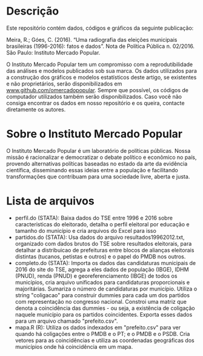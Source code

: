 # Descrição

Este repositório contém dados, códigos e gráficos da seguinte publicação:

Meira, R.; Góes, C. (2016).
“Uma radiografia das eleições municipais brasileiras (1996-2016): fatos e dados”.
Nota de Política Pública n. 02/2016.
São Paulo: Instituto Mercado Popular.

O Instituto Mercado Popular tem um compromisso com a reprodutibilidade das análises e modelos publicados sob sua marca. Os dados utilizados para a construção dos gráficos e modelos estatísticos deste artigo, se existentes e não proprietários, serão disponibilizados em www.github.com/omercadopopular. Sempre que possível, os códigos de computador utilizados também serão disponibilizados. Caso você não consiga encontrar os dados em nosso repositório e os queira, contacte diretamente os autores.

# Sobre o Instituto Mercado Popular

O Instituto Mercado Popular é um laboratório de políticas públicas. Nossa missão é racionalizar e democratizar o debate político e econômico no país, provendo alternativas políticas baseadas no estado da arte da evidência científica, disseminando essas ideias entre a população e facilitando transformações que contribuam para uma sociedade livre, aberta e justa.

# Lista de arquivos

- perfil.do (STATA): Baixa dados do TSE entre 1996 e 2016 sobre caracteristicas do eleitorado, detalha o perfil eleitoral por educação e tamanho do município e cria arquivos do Excel para isso
- partidos.do (STATA): Usa dados do arquivo resultados19962012.txt, organizado com dados brutos do TSE sobre resultados eleitorais, para detalhar a distribuicao de prefeituras entre blocos de alianças eleitorais distintas (tucanos, petistas e outros) e o papel do PMDB nos outros.
- completo.do (STATA): Importa os dados das candidaturas municipais de 2016 do site do TSE, agrega a eles dados de população (IBGE), IDHM (PNUD), renda (PNUD) e georeferenciamento (IBGE) de todos os municípios, cria arquivo unificados para candidaturas proporcionais e majoritárias. Sumariza o número de candidaturas por município. Utiliza o string "coligacao" para construir dummies para cada um dos partidos com representação no congresso nacional. Constroi uma matriz que denota a coincidência das dummies - ou seja, a existência de coligação naquele município para os partidos coincidentes. Exporta esses dados para um arquivo chamado "prefeito.csv".
- mapa.R (R): Utiliza os dados indexados em "prefeito.csv" para ver quando há coligações entre o PMDB e o PT; e o PMDB e o PSDB. Cria vetores para as coincidências e utiliza as coordenadas geográficas dos municípios onde há coincidência em um mapa.

